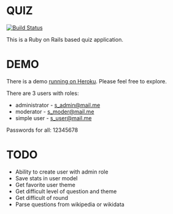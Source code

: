 # QUIZ
[![Build Status](https://travis-ci.org/NILID/quiz.svg?branch=main)](https://travis-ci.org/NILID/quiz)

This is a Ruby on Rails based quiz application.

# DEMO
There is a demo  [running on Heroku](https://quizavr.herokuapp.com/). Please feel free to explore.

There are 3 users with roles:
* administrator - s_admin@mail.me
* moderator     - s_moder@mail.me
* simple user   - s_user@mail.me

Passwords for all: 12345678

# TODO
* Ability to create user with admin role
* Save stats in user model
* Get favorite user theme
* Get difficult level of question and theme
* Get difficult of round
* Parse questions from wikipedia or wikidata
